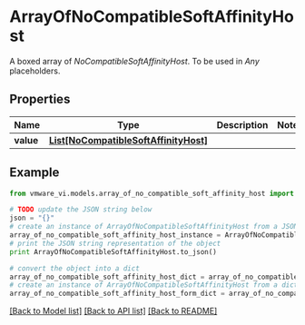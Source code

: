 # ArrayOfNoCompatibleSoftAffinityHost

A boxed array of *NoCompatibleSoftAffinityHost*. To be used in *Any* placeholders. 

## Properties
Name | Type | Description | Notes
------------ | ------------- | ------------- | -------------
**value** | [**List[NoCompatibleSoftAffinityHost]**](NoCompatibleSoftAffinityHost.md) |  | 

## Example

```python
from vmware_vi.models.array_of_no_compatible_soft_affinity_host import ArrayOfNoCompatibleSoftAffinityHost

# TODO update the JSON string below
json = "{}"
# create an instance of ArrayOfNoCompatibleSoftAffinityHost from a JSON string
array_of_no_compatible_soft_affinity_host_instance = ArrayOfNoCompatibleSoftAffinityHost.from_json(json)
# print the JSON string representation of the object
print ArrayOfNoCompatibleSoftAffinityHost.to_json()

# convert the object into a dict
array_of_no_compatible_soft_affinity_host_dict = array_of_no_compatible_soft_affinity_host_instance.to_dict()
# create an instance of ArrayOfNoCompatibleSoftAffinityHost from a dict
array_of_no_compatible_soft_affinity_host_form_dict = array_of_no_compatible_soft_affinity_host.from_dict(array_of_no_compatible_soft_affinity_host_dict)
```
[[Back to Model list]](../README.md#documentation-for-models) [[Back to API list]](../README.md#documentation-for-api-endpoints) [[Back to README]](../README.md)


